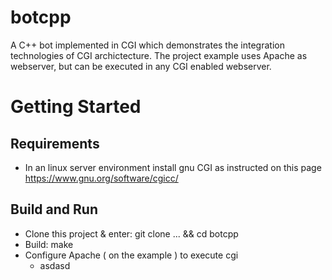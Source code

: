 # botcpp
A C++ bot implemented in CGI which demonstrates the integration technologies of CGI archictecture.
The project example uses Apache as webserver, but can be executed in any CGI enabled webserver.

# Getting Started
## Requirements
* In an linux server environment install gnu CGI as instructed on this page https://www.gnu.org/software/cgicc/ 
## Build and Run
* Clone this project & enter: git clone ... && cd botcpp
* Build: make
* Configure Apache ( on the example ) to execute cgi
  * asdasd
